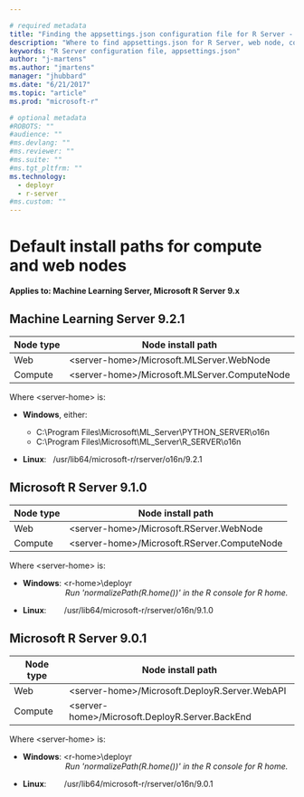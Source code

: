 ```yaml
---

# required metadata
title: "Finding the appsettings.json configuration file for R Server - Machine Learning Server | Microsoft Docs"
description: "Where to find appsettings.json for R Server, web node, compute node"
keywords: "R Server configuration file, appsettings.json"
author: "j-martens"
ms.author: "jmartens"
manager: "jhubbard"
ms.date: "6/21/2017"
ms.topic: "article"
ms.prod: "microsoft-r"

# optional metadata
#ROBOTS: ""
#audience: ""
#ms.devlang: ""
#ms.reviewer: ""
#ms.suite: ""
#ms.tgt_pltfrm: ""
ms.technology: 
  - deployr
  - r-server
#ms.custom: ""
---
```


# Default install paths for compute and web nodes

**Applies to:  Machine Learning Server, Microsoft R Server 9.x**

## Machine Learning Server 9.2.1

|Node type|Node install path|
|----|------------|
|Web|\<server-home>/Microsoft.MLServer.WebNode|
|Compute|\<server-home>/Microsoft.MLServer.ComputeNode|

Where \<server-home> is:
+ **Windows**, either:
  + C:\Program Files\Microsoft\ML\_Server\PYTHON\_SERVER\o16n  
  + C:\Program Files\Microsoft\ML\_Server\R\_SERVER\o16n 

+ **Linux**: &nbsp;&nbsp;/usr/lib64/microsoft-r/rserver/o16n/9.2.1  


## Microsoft R Server 9.1.0

|Node type|Node install path|
|----|------------|
|Web|\<server-home>/Microsoft.RServer.WebNode|
|Compute|\<server-home>/Microsoft.RServer.ComputeNode|

Where \<server-home> is:
+ **Windows**: \<r-home>\deployr  
  &nbsp;&nbsp;&nbsp;&nbsp;&nbsp;&nbsp;&nbsp;&nbsp;&nbsp;&nbsp;&nbsp;&nbsp;&nbsp;&nbsp;&nbsp;&nbsp;&nbsp;&nbsp;&nbsp;_Run 'normalizePath(R.home())' in the R console for R home._

+ **Linux**: &nbsp;&nbsp;&nbsp;&nbsp;&nbsp;&nbsp;&nbsp;/usr/lib64/microsoft-r/rserver/o16n/9.1.0  


## Microsoft R Server 9.0.1

|Node type|Node install path|
|----|------------|
|Web|\<server-home>/Microsoft.DeployR.Server.WebAPI|
|Compute|\<server-home>/Microsoft.DeployR.Server.BackEnd|

Where \<server-home> is:
+ **Windows**: \<r-home>\deployr  
  &nbsp;&nbsp;&nbsp;&nbsp;&nbsp;&nbsp;&nbsp;&nbsp;&nbsp;&nbsp;&nbsp;&nbsp;&nbsp;&nbsp;&nbsp;&nbsp;&nbsp;&nbsp;&nbsp;_Run 'normalizePath(R.home())' in the R console for R home._

+ **Linux**: &nbsp;&nbsp;&nbsp;&nbsp;&nbsp;&nbsp;&nbsp;/usr/lib64/microsoft-r/rserver/o16n/9.0.1  